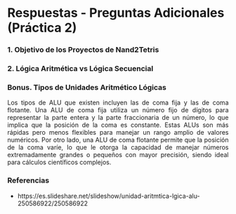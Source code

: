 # Respuestas - Preguntas Adicionales (Práctica 2)

### 1. Objetivo de los Proyectos de Nand2Tetris


### 2. Lógica Aritmética vs Lógica Secuencial


### Bonus. Tipos de Unidades Aritmético Lógicas
<p style='text-align:justify;'>Los tipos de ALU que existen incluyen las de coma fija y las de coma flotante. Una ALU de coma fija utiliza un número fijo de dígitos para representar la parte entera y la parte fraccionaria de un número, lo que implica que la posición de la coma es constante. Estas ALUs son más rápidas pero menos flexibles para manejar un rango amplio de valores numéricos. Por otro lado, una ALU de coma flotante permite que la posición de la coma varíe, lo que le otorga la capacidad de manejar números extremadamente grandes o pequeños con mayor precisión, siendo ideal para cálculos científicos complejos.

### Referencias

<ul>
  <li>https://es.slideshare.net/slideshow/unidad-aritmtica-lgica-alu-250586922/250586922</li>
</ul>
